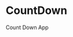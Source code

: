 # CountDown
 Count Down App
     
        
                                        
                                      
                                      
                           
                  
        
 
 
  

